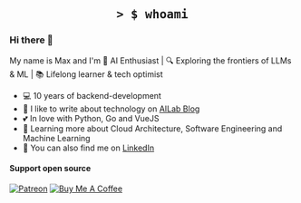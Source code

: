 <h2 align="center" style="font-family: Consolas, monospace;">
	> $ whoami
</h2>

### Hi there 👋

My name is Max and I'm  🚀  AI Enthusiast | 🔍 Exploring the frontiers of LLMs & ML | 📚 Lifelong learner & tech optimist
- 💻 10 years of backend-development
- :notebook: I like to write about technology on [AILab Blog](https://blog.ailab.sh/)
- :two_hearts: In love with Python, Go and VueJS
- :seedling: Learning more about Cloud Architecture, Software Engineering and Machine Learning
- :handshake: You can also find me on [LinkedIn](https://www.linkedin.com/in/max-zanoga/)

#### Support open source

[![Patreon](https://img.shields.io/badge/patreon-donate-orange.svg)](https://patreon.com/zanmax)
[![Buy Me A Coffee](https://img.shields.io/badge/buy%20me%20a%20coffee-donate-orange.svg)](https://www.buymeacoffee.com/ZanMax)
<!--
**ZanMax/ZanMax** is a ✨ _special_ ✨ repository because its `README.md` (this file) appears on your GitHub profile.

Here are some ideas to get you started:

- 🔭 I’m currently working on ...
- 🌱 I’m currently learning ...
- 👯 I’m looking to collaborate on ...
- 🤔 I’m looking for help with ...
- 💬 Ask me about ...
- 📫 How to reach me: ...
- 😄 Pronouns: ...
- ⚡ Fun fact: ...
-->
